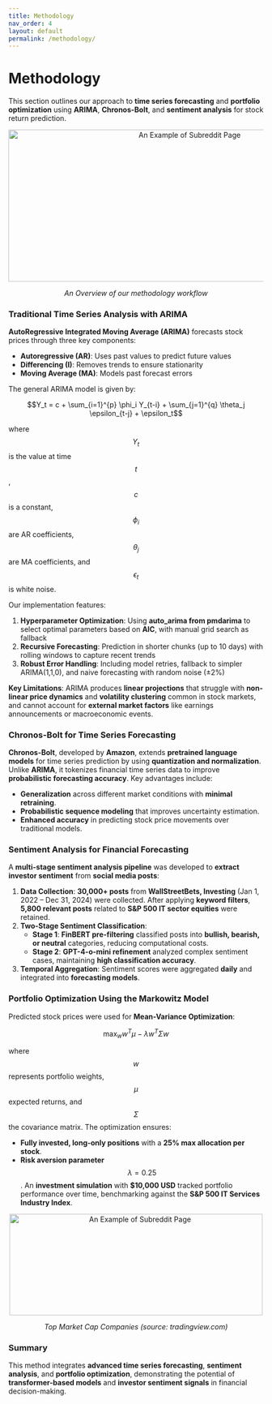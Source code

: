 ```yaml
---
title: Methodology
nav_order: 4
layout: default
permalink: /methodology/
---
```

<link rel="stylesheet" href="https://cdn.jsdelivr.net/npm/katex@0.16.4/dist/katex.min.css">
<script defer src="https://cdn.jsdelivr.net/npm/katex@0.16.4/dist/katex.min.js"></script>
<script defer src="https://cdn.jsdelivr.net/npm/katex@0.16.4/dist/contrib/auto-render.min.js" onload="renderMathInElement(document.body);"></script>

# Methodology
This section outlines our approach to **time series forecasting** and **portfolio optimization** using **ARIMA**, **Chronos-Bolt**, and **sentiment analysis** for stock return prediction.

<div style="text-align:center">
    <img src="/dsc180-b08-website/pictures/workflow.png" alt="An Example of Subreddit Page" width="700" height="300">
    <p><em>An Overview of our methodology workflow</em></p>
</div>

### **Traditional Time Series Analysis with ARIMA**

**AutoRegressive Integrated Moving Average (ARIMA)** forecasts stock prices through three key components:
- **Autoregressive (AR)**: Uses past values to predict future values
- **Differencing (I)**: Removes trends to ensure stationarity
- **Moving Average (MA)**: Models past forecast errors

The general ARIMA model is given by:

$$Y_t = c + \sum_{i=1}^{p} \phi_i Y_{t-i} + \sum_{j=1}^{q} \theta_j \epsilon_{t-j} + \epsilon_t$$

where $$Y_t$$ is the value at time $$t$$, $$c$$ is a constant, $$\phi_i$$ are AR coefficients, $$\theta_j$$ are MA coefficients, and $$\epsilon_t$$ is white noise.

Our implementation features:
1. **Hyperparameter Optimization**: Using **auto_arima from pmdarima** to select optimal parameters based on **AIC**, with manual grid search as fallback
2. **Recursive Forecasting**: Prediction in shorter chunks (up to 10 days) with rolling windows to capture recent trends
3. **Robust Error Handling**: Including model retries, fallback to simpler ARIMA(1,1,0), and naive forecasting with random noise (±2%)

**Key Limitations**: ARIMA produces **linear projections** that struggle with **non-linear price dynamics** and **volatility clustering** common in stock markets, and cannot account for **external market factors** like earnings announcements or macroeconomic events.

### **Chronos-Bolt for Time Series Forecasting**  
**Chronos-Bolt**, developed by **Amazon**, extends **pretrained language models** for time series prediction by using **quantization and normalization**. Unlike **ARIMA**, it tokenizes financial time series data to improve **probabilistic forecasting accuracy**. Key advantages include:  
- **Generalization** across different market conditions with **minimal retraining**.  
- **Probabilistic sequence modeling** that improves uncertainty estimation.  
- **Enhanced accuracy** in predicting stock price movements over traditional models.
 
### **Sentiment Analysis for Financial Forecasting**  
A **multi-stage sentiment analysis pipeline** was developed to **extract investor sentiment** from **social media posts**:  
1. **Data Collection**: **30,000+ posts** from **WallStreetBets, Investing** (Jan 1, 2022 – Dec 31, 2024) were collected. After applying **keyword filters**, **5,800 relevant posts** related to **S&P 500 IT sector equities** were retained.  
2. **Two-Stage Sentiment Classification**:  
   - **Stage 1**: **FinBERT pre-filtering** classified posts into **bullish, bearish, or neutral** categories, reducing computational costs.  
   - **Stage 2**: **GPT-4-o-mini refinement** analyzed complex sentiment cases, maintaining **high classification accuracy**.  
3. **Temporal Aggregation**: Sentiment scores were aggregated **daily** and integrated into **forecasting models**.  

### **Portfolio Optimization Using the Markowitz Model**
Predicted stock prices were used for **Mean-Variance Optimization**:

$$
\max_w w^T \mu - \lambda w^T \Sigma w
$$

where $$w$$ represents portfolio weights, $$\mu$$ expected returns, and $$\Sigma$$ the covariance matrix. The optimization ensures:
- **Fully invested, long-only positions** with a **25% max allocation per stock**.
- **Risk aversion parameter** $$\lambda = 0.25$$.
An **investment simulation** with **$10,000 USD** tracked portfolio performance over time, benchmarking against the **S&P 500 IT Services Industry Index**. 

<div style="text-align:center">
    <img src="/dsc180-b08-website/pictures/marketcap.png" alt="An Example of Subreddit Page" width="500" height="200">
    <p><em>Top Market Cap Companies (source: tradingview.com)</em></p>
</div>

### **Summary**  
This method integrates **advanced time series forecasting**, **sentiment analysis**, and **portfolio optimization**, demonstrating the potential of **transformer-based models** and **investor sentiment signals** in financial decision-making.
